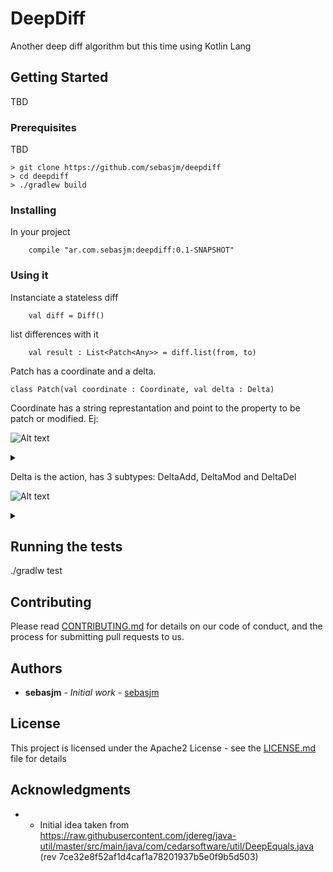 # DeepDiff

Another deep diff algorithm but this time using Kotlin Lang

## Getting Started

TBD

### Prerequisites

TBD

```
> git clone https://github.com/sebasjm/deepdiff
> cd deepdiff
> ./gradlew build
```

### Installing

In your project

```
    compile "ar.com.sebasjm:deepdiff:0.1-SNAPSHOT"
```

### Using it

Instanciate a stateless diff

```
    val diff = Diff()
```

list differences with it

```
    val result : List<Patch<Any>> = diff.list(from, to)
```

Patch has a coordinate and a delta.

```
class Patch(val coordinate : Coordinate, val delta : Delta)
```

Coordinate has a string represtantation and point to the property to be patch or modified. Ej:

![Alt text](https://g.gravizo.com/source/custom_mark_coordinate?https%3A%2F%2Fraw.githubusercontent.com%2Fsebasjm%2Fdeepdiff%2Fmaster%2FREADME.md)
<details> 
<summary></summary>
custom_mark_coordinate
  digraph G {
    aize ="4,4";
    Coordinate [shape=box];
    Coordinate -> RootCoordinate;
    Coordinate -> RelativeCoordinate;
    RelativeCoordinate -> ArrayCoordinate;
    RelativeCoordinate -> ClassCoordinate;
    RelativeCoordinate -> FieldCoordinate;
    RelativeCoordinate -> ListCoordinate;
    RelativeCoordinate -> MapCoordinate;
    RelativeCoordinate -> SetCoordinate;
    RelativeCoordinate -> SizeCoordinate;
  }
custom_mark_coordinate
</details>

Delta is the action, has 3 subtypes: DeltaAdd, DeltaMod and DeltaDel

![Alt text](https://g.gravizo.com/source/custom_mark_delta?https%3A%2F%2Fraw.githubusercontent.com%2Fsebasjm%2Fdeepdiff%2Fmaster%2FREADME.md)
<details> 
<summary></summary>
custom_mark_delta
  digraph G {
    aize ="4,4";
    Delta [shape=box];
    Delta -> DeltaMod;
    Delta -> DeltaDel;
    Delta -> DeltaAdd;
  }
custom_mark_delta
</details>

## Running the tests

./gradlw test

## Contributing

Please read [CONTRIBUTING.md](CONTRIBUTING.md) for details on our code of conduct, and the process for submitting pull requests to us.

## Authors

* **sebasjm** - *Initial work* - [sebasjm](https://github.com/sebasjm)

## License

This project is licensed under the Apache2 License - see the [LICENSE.md](LICENSE.md) file for details

## Acknowledgments

- * Initial idea taken from https://raw.githubusercontent.com/jdereg/java-util/master/src/main/java/com/cedarsoftware/util/DeepEquals.java (rev 7ce32e8f52af1d4caf1a78201937b5e0f9b5d503)
